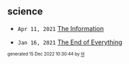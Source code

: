## science


* <code>Apr 11, 2021</code> [The Information](2021-04-11T18-17-33-the-information.md)

* <code>Jan 16, 2021</code> [The End of Everything](2021-01-16T20-15-38-the-end-of-everything.md)

<sup><sub>generated 15 Dec 2022 10:30:44 by <a href='https://github.com/senorprogrammer/til'>til</a></sub></sup>
